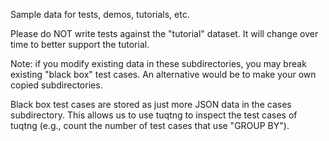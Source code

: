 Sample data for tests, demos, tutorials, etc.

Please do NOT write tests against the "tutorial" dataset.  It will change over time to better support the tutorial.

Note: if you modify existing data in these subdirectories, you may
break existing "black box" test cases.  An alternative would be to
make your own copied subdirectories.

Black box test cases are stored as just more JSON data in the cases
subdirectory.  This allows us to use tuqtng to inspect the test cases
of tuqtng (e.g., count the number of test cases that use "GROUP BY").
